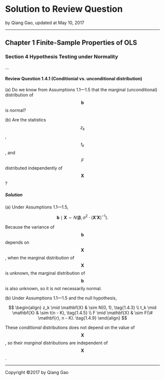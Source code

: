 # Solution to Review Question

by Qiang Gao, updated at May 10, 2017

---

## Chapter 1 Finite-Sample Properties of OLS

### Section 4 Hypothesis Testing under Normality

...

#### Review Question 1.4.1 (Conditionial vs. unconditional distribution)

(a) Do we know from Assumptions 1.1—1.5 that the marginal (unconditional) distribution of $$ \mathbf{b} $$ is normal?

(b) Are the statistics $$ z_k $$, $$ t_k $$, and $$ F $$ distributed independently of $$ \mathbf{X} $$?

##### Solution

(a) Under Assumptions 1.1—1.5,

$$
\mathbf{b} \mid \mathbf{X} \sim
N( \boldsymbol{\beta}, \sigma^2 \cdot ( \mathbf{X}' \mathbf{X} )^{-1} ).
\tag{1.4.2}
$$

Because the variance of $$ \mathbf{b} $$ depends on $$ \mathbf{X} $$, when the marginal distribution of $$ \mathbf{X} $$ is unknown,  the marginal distribution of $$ \mathbf{b} $$ is also unknown, so it is not necessarily normal.

(b) Under Assumptions 1.1—1.5 and the null hypothesis,

$$
\begin{align}
z_k \mid \mathbf{X} & \sim N(0, 1),
\tag{1.4.3}
\\
t_k \mid \mathbf{X} & \sim t(n - K),
\tag{1.4.5}
\\
F \mid \mathbf{X} & \sim F(\# \mathbf{r}, n - K).
\tag{1.4.9}
\end{align}
$$

These _conditional_ distributions does not depend on the value of $$ \mathbf{X} $$, so their _marginal_ distributions are independent of $$ \mathbf{X} $$.

---

Copyright ©2017 by Qiang Gao